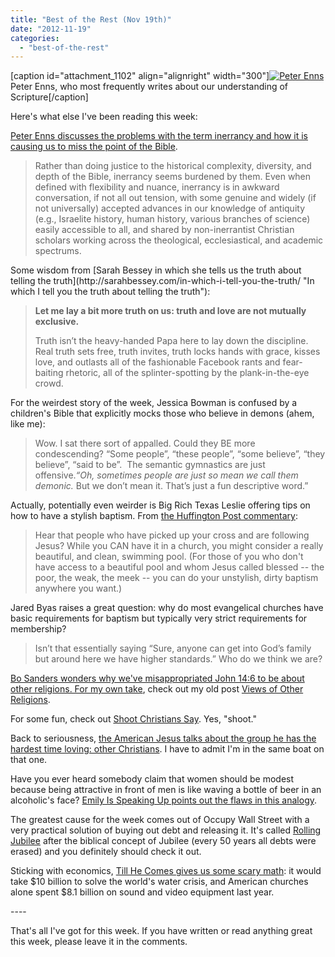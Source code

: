 ```yaml
---
title: "Best of the Rest (Nov 19th)"
date: "2012-11-19"
categories: 
  - "best-of-the-rest"
---
```


\[caption id="attachment\_1102" align="alignright" width="300"\][![Peter Enns](images/Peter-Enns.jpg "Peter Enns")](http://www.anabaptistredux.com/wp-content/uploads/2012/11/Peter-Enns.jpg) Peter Enns, who most frequently writes about our understanding of Scripture\[/caption\]

Here's what else I've been reading this week:

[Peter Enns discusses the problems with the term inerrancy and how it is causing us to miss the point of the Bible](http://www.patheos.com/blogs/peterenns/2012/11/inerrancy-i-think-someone-forgot-to-tell-the-bible/ "Inerrancy: I think someone forgot to tell the Bible").

> Rather than doing justice to the historical complexity, diversity, and depth of the Bible, inerrancy seems burdened by them. Even when defined with flexibility and nuance, inerrancy is in awkward conversation, if not all out tension, with some genuine and widely (if not universally) accepted advances in our knowledge of antiquity (e.g., Israelite history, human history, various branches of science) easily accessible to all, and shared by non-inerrantist Christian scholars working across the theological, ecclesiastical, and academic spectrums.

<!--more-->Some wisdom from [Sarah Bessey in which she tells us the truth about telling the truth](http://sarahbessey.com/in-which-i-tell-you-the-truth/ "In which I tell you the truth about telling the truth"):

> **Let me lay a bit more truth on us: truth and love are not mutually exclusive.**
> 
> Truth isn’t the heavy-handed Papa here to lay down the discipline. Real truth sets free, truth invites, truth locks hands with grace, kisses love, and outlasts all of the fashionable Facebook rants and fear-baiting rhetoric, all of the splinter-spotting by the plank-in-the-eye crowd.

For the weirdest story of the week, Jessica Bowman is confused by a children's Bible that explicitly mocks those who believe in demons (ahem, like me):

> Wow. I sat there sort of appalled. Could they BE more condescending? “Some people”, “these people”, “some believe”, “they believe”, “said to be”.  The semantic gymnastics are just offensive._“Oh, sometimes people are just so mean we call them demonic._ But we don’t mean it. That’s just a fun descriptive word.”

Actually, potentially even weirder is Big Rich Texas Leslie offering tips on how to have a stylish baptism. From [the Huffington Post commentary](http://www.huffingtonpost.com/2012/11/14/big-rich-texas-offers-baptism-tip_n_2130320.html?ncid=edlinkusaolp00000003 "Big Rich Texas Leslie Offers Stylish Baptism Tips"):

> Hear that people who have picked up your cross and are following Jesus? While you CAN have it in a church, you might consider a really beautiful, and clean, swimming pool. (For those of you who don't have access to a beautiful pool and whom Jesus called blessed -- the poor, the weak, the meek -- you can do your unstylish, dirty baptism anywhere you want.)

Jared Byas raises a great question: why do most evangelical churches have basic requirements for baptism but typically very strict requirements for membership?

> Isn’t that essentially saying “Sure, anyone can get into God’s family but around here we have higher standards.” Who do we think we are?

[Bo Sanders wonders why we've misappropriated John 14:6 to be about other religions. For my own take](https://bosanders.wordpress.com/2012/11/12/john-146-simply-isnt-about-other-religions/ "John 14:6 simply isn't about other religions"), check out my old post [Views of Other Religions](http://anabaptistredux.com/views-of-other-religions/ "Views of Other Religions").

For some fun, check out [Shoot Christians Say](http://www.worshiphousemedia.com/mini-movies/33933/shoot-christians-say "Shoot Christians Say"). Yes, "shoot."

Back to seriousness, [the American Jesus talks about the group he has the hardest time loving: other Christians](http://zackhunt.net/2012/11/14/my-biggest-struggle/ "My Biggest Struggle"). I have to admit I'm in the same boat on that one.

Have you ever heard somebody claim that women should be modest because being attractive in front of men is like waving a bottle of beer in an alcoholic's face? [Emily Is Speaking Up points out the flaws in this analogy](http://emilyisspeakingup.tumblr.com/post/35722097557/modesty-and-alcoholism "Emily Is Speaking Up | Modesty and Alcoholism").

The greatest cause for the week comes out of Occupy Wall Street with a very practical solution of buying out debt and releasing it. It's called [Rolling Jubilee](http://rollingjubilee.org/ "Rolling Jubilee") after the biblical concept of Jubilee (every 50 years all debts were erased) and you definitely should check it out.

Sticking with economics, [Till He Comes gives us some scary math](https://redeeminggod.com/the-sound-of-water/ "How Church can Solve the Water Crisis"): it would take $10 billion to solve the world's water crisis, and American churches alone spent $8.1 billion on sound and video equipment last year.

\----

That's all I've got for this week. If you have written or read anything great this week, please leave it in the comments.
